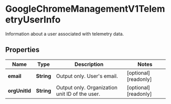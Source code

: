 

# GoogleChromeManagementV1TelemetryUserInfo

Information about a user associated with telemetry data.

## Properties

| Name | Type | Description | Notes |
|------------ | ------------- | ------------- | -------------|
|**email** | **String** | Output only. User&#39;s email. |  [optional] [readonly] |
|**orgUnitId** | **String** | Output only. Organization unit ID of the user. |  [optional] [readonly] |




